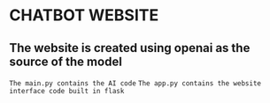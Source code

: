 # CHATBOT WEBSITE
## The website is created using openai as the source of the model
` The main.py contains the AI code `
` The app.py contains the website interface code built in flask `